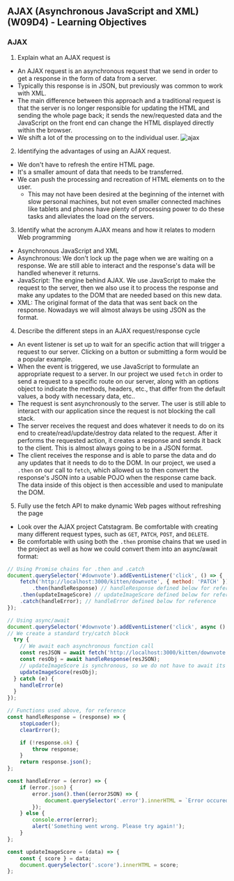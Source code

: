 ## AJAX (Asynchronous JavaScript and XML) (W09D4) - Learning Objectives

### AJAX
1. Explain what an AJAX request is
- An AJAX request is an asynchronous request that we send in order to get a response in the form of data from a server.
- Typically this response is in JSON, but previously was common to work with XML.
- The main difference between this approach and a traditional request is that the server is no longer responsible for updating the HTML and sending the whole page back; it sends the new/requested data and the JavaScript on the front end can change the HTML displayed directly within the browser.
- We shift a lot of the processing on to the individual user.
![ajax](ajax.svg)

2. Identifying the advantages of using an AJAX request.
- We don't have to refresh the entire HTML page.
- It's a smaller amount of data that needs to be transferred.
- We can push the processing and recreation of HTML elements on to the user.
  - This may not have been desired at the beginning of the internet with slow personal machines, but not even smaller connected machines like tablets and phones have plenty of processing power to do these tasks and alleviates the load on the servers.

3. Identify what the acronym AJAX means and how it relates to modern Web programming
- Asynchronous JavaScript and XML
- Asynchronous: We don't lock up the page when we are waiting on a response. We are still able to interact and the response's data will be handled whenever it returns.
- JavaScript: The engine behind AJAX. We use JavaScript to make the request to the server, then we also use it to process the response and make any updates to the DOM that are needed based on this new data.
- XML: The original format of the data that was sent back on the response. Nowadays we will almost always be using JSON as the format.

4. Describe the different steps in an AJAX request/response cycle
- An event listener is set up to wait for an specific action that will trigger a request to our server. Clicking on a button or submitting a form would be a popular example.
- When the event is triggered, we use JavaScript to formulate an appropriate request to a server. In our project we used `fetch` in order to send a request to a specific route on our server, along with an options object to indicate the methods, headers, etc., that differ from the default values, a body with necessary data, etc..
- The request is sent asynchronously to the server. The user is still able to interact with our application since the request is not blocking the call stack.
- The server receives the request and does whatever it needs to do on its end to create/read/update/destroy data related to the request. After it performs the requested action, it creates a response and sends it back to the client. This is almost always going to be in a JSON format.
- The client receives the response and is able to parse the data and do any updates that it needs to do to the DOM. In our project, we used a `.then` on our call to `fetch`, which allowed us to then convert the response's JSON into a usable POJO when the response came back. The data inside of this object is then accessible and used to manipulate the DOM.

5. Fully use the fetch API to make dynamic Web pages without refreshing the page
- Look over the AJAX project Catstagram. Be comfortable with creating many different request types, such as `GET`, `PATCH`, `POST`, and `DELETE`.
- Be comfortable with using both the `.then` promise chains that we used in the project as well as how we could convert them into an async/await format:
```javascript
// Using Promise chains for .then and .catch
document.querySelector('#downvote').addEventListener('click', () => {
	fetch('http://localhost:3000/kitten/downvote', { method: 'PATCH' })
		.then(handleResponse) // handleResponse defined below for reference
    .then(updateImageScore) // updateImageScore defined below for reference
    .catch(handleError); // handleError defined below for reference
});

// Using async/await
document.querySelector('#downvote').addEventListener('click', async () => { // Notice the async keyword on the callback definition!
// We create a standard try/catch block
  try {
    // We await each asynchronous function call
    const resJSON = await fetch('http://localhost:3000/kitten/downvote', { method: 'PATCH' });
    const resObj = await handleResponse(resJSON);
    // updateImageScore is synchronous, so we do not have to await its response
    updateImageScore(resObj);
  } catch (e) {
    handleError(e)
  }
});

// Functions used above, for reference
const handleResponse = (response) => {
	stopLoader();
	clearError();

	if (!response.ok) {
		throw response;
	}
	return response.json();
};

const handleError = (error) => {
	if (error.json) {
		error.json().then((errorJSON) => {
			document.querySelector('.error').innerHTML = `Error occured: ${errorJSON.message}`;
		});
	} else {
		console.error(error);
		alert('Something went wrong. Please try again!');
	}
};

const updateImageScore = (data) => {
	const { score } = data;
	document.querySelector('.score').innerHTML = score;
};
```
